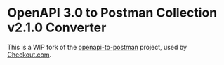 
# OpenAPI 3.0 to Postman Collection v2.1.0 Converter


This is a WIP fork of the [openapi-to-postman](https://github.com/postmanlabs/openapi-to-postman) project, used by [Checkout.com](checkout.com).
